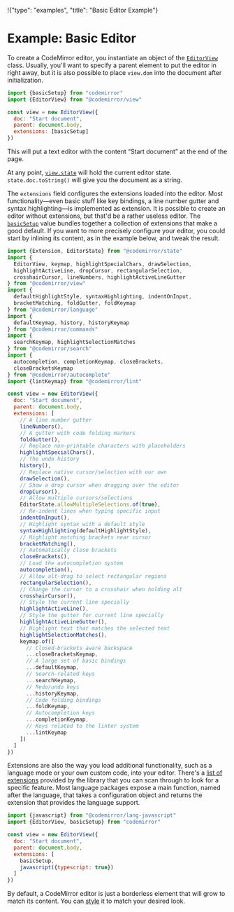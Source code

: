 !{"type": "examples", "title": "Basic Editor Example"}

# Example: Basic Editor

To create a CodeMirror editor, you instantiate an object of the
[`EditorView`](##view.EditorView) class. Usually, you'll want to
specify a parent element to put the editor in right away, but it is
also possible to place `view.dom` into the document after
initialization.

```javascript
import {basicSetup} from "codemirror"
import {EditorView} from "@codemirror/view"

const view = new EditorView({
  doc: "Start document",
  parent: document.body,
  extensions: [basicSetup]
})
```

This will put a text editor with the content “Start document” at the
end of the page.

At any point, [`view.state`](##view.EditorView.state) will hold the
current editor state. `state.doc.toString()` will give you the
document as a string.

The `extensions` field configures the extensions loaded into the
editor. Most functionality—even basic stuff like key bindings, a line
number gutter and syntax highlighting—is implemented as extension. It
is possible to create an editor without extensions, but that'd be a
rather useless editor. The [`basicSetup`](##codemirror.basicSetup)
value bundles together a collection of extensions that make a good
default. If you want to more precisely configure your editor, you
could start by inlining its content, as in the example below, and
tweak the result.

```javascript
import {Extension, EditorState} from "@codemirror/state"
import {
  EditorView, keymap, highlightSpecialChars, drawSelection,
  highlightActiveLine, dropCursor, rectangularSelection,
  crosshairCursor, lineNumbers, highlightActiveLineGutter
} from "@codemirror/view"
import {
  defaultHighlightStyle, syntaxHighlighting, indentOnInput,
  bracketMatching, foldGutter, foldKeymap
} from "@codemirror/language"
import {
  defaultKeymap, history, historyKeymap
} from "@codemirror/commands"
import {
  searchKeymap, highlightSelectionMatches
} from "@codemirror/search"
import {
  autocompletion, completionKeymap, closeBrackets,
  closeBracketsKeymap
} from "@codemirror/autocomplete"
import {lintKeymap} from "@codemirror/lint"

const view = new EditorView({
  doc: "Start document",
  parent: document.body,
  extensions: [
    // A line number gutter
    lineNumbers(),
    // A gutter with code folding markers
    foldGutter(),
    // Replace non-printable characters with placeholders
    highlightSpecialChars(),
    // The undo history
    history(),
    // Replace native cursor/selection with our own
    drawSelection(),
    // Show a drop cursor when dragging over the editor
    dropCursor(),
    // Allow multiple cursors/selections
    EditorState.allowMultipleSelections.of(true),
    // Re-indent lines when typing specific input
    indentOnInput(),
    // Highlight syntax with a default style
    syntaxHighlighting(defaultHighlightStyle),
    // Highlight matching brackets near cursor
    bracketMatching(),
    // Automatically close brackets
    closeBrackets(),
    // Load the autocompletion system
    autocompletion(),
    // Allow alt-drag to select rectangular regions
    rectangularSelection(),
    // Change the cursor to a crosshair when holding alt
    crosshairCursor(),
    // Style the current line specially
    highlightActiveLine(),
    // Style the gutter for current line specially
    highlightActiveLineGutter(),
    // Highlight text that matches the selected text
    highlightSelectionMatches(),
    keymap.of([
      // Closed-brackets aware backspace
      ...closeBracketsKeymap,
      // A large set of basic bindings
      ...defaultKeymap,
      // Search-related keys
      ...searchKeymap,
      // Redo/undo keys
      ...historyKeymap,
      // Code folding bindings
      ...foldKeymap,
      // Autocompletion keys
      ...completionKeymap,
      // Keys related to the linter system
      ...lintKeymap
    ])
  ]
})
```

Extensions are also the way you load additional functionality, such as
a language mode or your own custom code, into your editor. There's a
[list of extensions](../../docs/extensions/) provided by the library
that you can scan through to look for a specific feature. Most
language packages expose a main function, named after the language,
that takes a configuration object and returns the extension that
provides the language support.

```javascript
import {javascript} from "@codemirror/lang-javascript"
import {EditorView, basicSetup} from "codemirror"

const view = new EditorView({
  doc: "Start document",
  parent: document.body,
  extensions: [
    basicSetup,
    javascript({typescript: true})
  ]
})
```

By default, a CodeMirror editor is just a borderless element that will
grow to match its content. You can [style](../styling/) it to match
your desired look.
